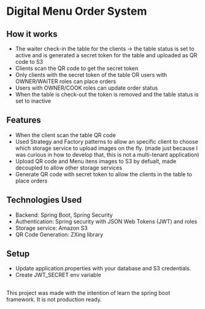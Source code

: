 # Digital Menu Order System

## How it works
- The waiter check-in the table for the clients -> the table status is set to active and is generated a secret token for the table and uploaded as QR code to S3
- Clients scan the QR code to get the secret token
- Only clients with the secret token of the table OR users with OWNER/WAITER roles can place orders
- Users with OWNER/COOK roles can update order status
- When the table is check-out the token is removed and the table status is set to inactive

## Features
- When the client scan the table QR code
- Used Strategy and Factory patterns to allow an specific client to choose which storage service to upload images on the fly. (made just because I was curious in how to develop that, this is not a multi-tenant application)
- Upload QR code and Menu itens images to S3 by defualt, made decoupled to allow other storage services
- Generate QR code with secret token to allow the clients in the table to place orders
  
## Technologies Used
- Backend: Spring Boot, Spring Security
- Authentication: Spring security with JSON Web Tokens (JWT) and roles
- Storage service: Amazon S3
- QR Code Generation: ZXing library

## Setup
- Update application.properties with your database and S3 credentials.
- Create JWT_SECRET env variable

## 
This project was made with the intention of learn the spring boot framework. It is not production ready.

